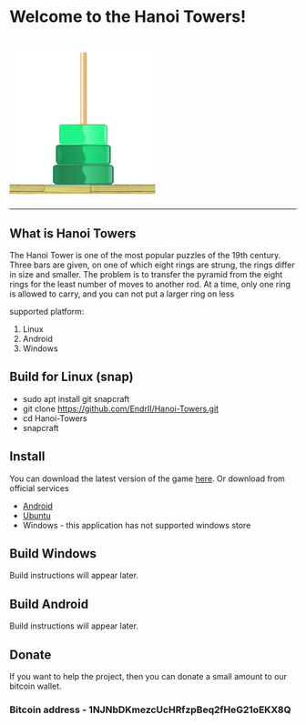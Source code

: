 # Welcome to the Hanoi Towers!
# ![Hanoi Towers Logo](/source/res/icon.png)

***************************
## What is Hanoi Towers
The Hanoi Tower is one of the most popular puzzles of the 19th century. Three bars are given, on one of which eight rings are strung, the rings differ in size and smaller. The problem is to transfer the pyramid from the eight rings for the least number of moves to another rod. At a time, only one ring is allowed to carry, and you can not put a larger ring on less

supported platform: 
1. Linux
2. Android 
3. Windows 

## Build for Linux (snap)

  -  sudo apt install git snapcraft 
  -  git clone https://github.com/EndrII/Hanoi-Towers.git
  -  cd Hanoi-Towers
  -  snapcraft

## Install 
You can download the latest version of the game [here](https://github.com/EndrII/Hanoi-Towers/releases).
Or download from official services
  * [Android](https://play.google.com/store/apps/details?id=df.mobily.hanoi_towers) 
  * [Ubuntu](https://uappexplorer.com/snap/ubuntu/hanoi-towers)
  * Windows - this application has not supported windows store

## Build Windows 
Build instructions will appear later.

## Build Android 
Build instructions will appear later.


## Donate
If you want to help the project, then you can donate a small amount to our bitcoin wallet.

### Bitcoin address - 1NJNbDKmezcUcHRfzpBeq2fHeG21oEKX8Q

